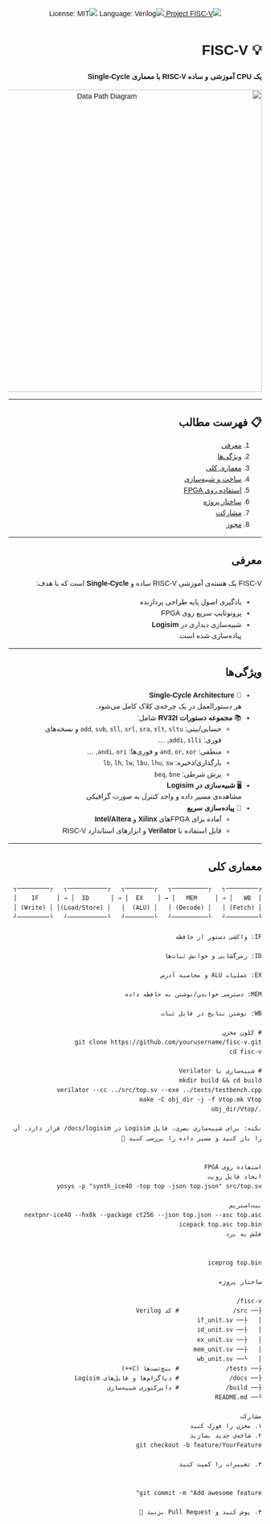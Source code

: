 <div style="font-family: 'Shabnam', sans-serif; direction: rtl; line-height: 1.6;">

<!-- ========================= BADGES ========================= -->
<p align="center">
  <a href="https://github.com/yourusername/fisc-v">
    <img src="https://img.shields.io/badge/پروژه-FISC--V-blue?style=for-the-badge" alt="Project FISC-V" />
  </a>
  <img src="https://img.shields.io/badge/زبان-Verilog-orange?style=for-the-badge" alt="Language: Verilog" />
  <img src="https://img.shields.io/badge/مجوز-MIT-blue?style=for-the-badge" alt="License: MIT" />
</p>

# 💡 FISC-V  
**یک CPU آموزشی و ساده RISC-V با معماری Single-Cycle**

<p align="center">
  <img src="docs/assets/datapath.png" alt="Data Path Diagram" width="600"/>
</p>

---

## 📋 فهرست مطالب
1. [معرفی](#معرفی)  
2. [ویژگی‌ها](#ویژگی‌ها)  
3. [معماری کلی](#معماری-کلی)  
4. [ساخت و شبیه‌سازی](#ساخت-و-شبیه‌سازی)  
5. [استفاده روی FPGA](#استفاده-روی-fpga)  
6. [ساختار پروژه](#ساختار-پروژه)  
7. [مشارکت](#مشارکت)  
8. [مجوز](#مجوز)  

---

## معرفی
FISC-V یک هسته‌ی آموزشی RISC-V ساده و **Single-Cycle** است که با هدف:
- یادگیری اصول پایه طراحی پردازنده  
- پروتوتایپ سریع روی FPGA  
- شبیه‌سازی دیداری در **Logisim**  
پیاده‌سازی شده است.

---

## ویژگی‌ها
- 🌟 **Single-Cycle Architecture**  
  هر دستورالعمل در یک چرخه‌ی کلاک کامل می‌شود.
- 📚 **مجموعه دستورات RV32I** شامل:  
  - حسابی/بیتی: `add`, `sub`, `sll`, `srl`, `sra`, `slt`, `sltu` و نسخه‌های فوری: `addi`, `slli`, …  
  - منطقی: `and`, `or`, `xor` و فوری‌ها: `andi`, `ori`, …  
  - بارگذاری/ذخیره: `lb`, `lh`, `lw`, `lbu`, `lhu`, `sw`  
  - پرش شرطی: `beq`, `bne`  
- 🖥️ **شبیه‌سازی در Logisim**  
  مشاهده‌ی مسیر داده و واحد کنترل به صورت گرافیکی  
- 🔧 **پیاده‌سازی سریع**  
  - آماده برای FPGAهای **Xilinx** و **Intel/Altera**  
  - قابل استفاده با **Verilator** و ابزارهای استاندارد RISC-V  

---

## معماری کلی

```text
┌─────────┐   ┌──────────┐   ┌────────┐   ┌───────────┐   ┌─────────┐
│  IF     │ → │  ID      │ → │  EX    │ → │   MEM     │ → │   WB    │
│ (Fetch) │   │ (Decode) │   │ (ALU)  │   │ (Load/Store)│ │ (Write) │
└─────────┘   └──────────┘   └────────┘   └───────────┘   └─────────┘

IF: واکشی دستور از حافظه

ID: رمزگشایی و خوانش ثبات‌ها

EX: عملیات ALU و محاسبه آدرس

MEM: دسترسی خواندن/نوشتن به حافظه داده

WB: نوشتن نتایج در فایل ثبات

# کلون مخزن
git clone https://github.com/yourusername/fisc-v.git
cd fisc-v

# شبیه‌سازی با Verilator
mkdir build && cd build
verilator --cc ../src/top.sv --exe ../tests/testbench.cpp
make -C obj_dir -j -f Vtop.mk Vtop
./obj_dir/Vtop

نکته: برای شبیه‌سازی بصری، فایل Logisim در docs/logisim/ قرار دارد. آن را باز کنید و مسیر داده را بررسی کنید 🚀


استفاده روی FPGA
ایجاد فایل رویت
yosys -p "synth_ice40 -top top -json top.json" src/top.sv

بیت‌استریم
nextpnr-ice40 --hx8k --package ct256 --json top.json --asc top.asc
icepack top.asc top.bin
فلش به برد


iceprog top.bin

ساختار پروژه

fisc-v/
├── src/               # کد Verilog
│   ├── if_unit.sv
│   ├── id_unit.sv
│   ├── ex_unit.sv
│   ├── mem_unit.sv
│   └── wb_unit.sv
├── tests/             # بنچ‌تست‌ها (C++)
├── docs/              # دیاگرام‌ها و فایل‌های Logisim
├── build/             # دایرکتوری شبیه‌سازی
└── README.md

مشارکت
۱. مخزن را فورک کنید
۲. شاخه‌ی جدید بسازید
git checkout -b feature/YourFeature

۳. تغییرات را کمیت کنید


git commit -m "Add awesome feature"

۴. پوش کنید و Pull Request بزنید 🚀




